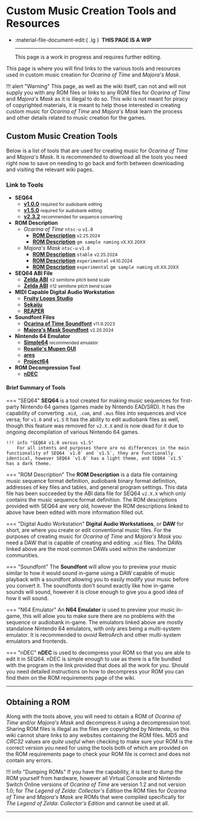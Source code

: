 # Custom Music Creation Tools and Resources

<div class="grid cards" markdown>

-   :material-file-document-edit:{ .lg } __&nbsp;THIS PAGE IS A WIP__
  
    ---

    This page is a work in progress and requires further editing.

</div>

This page is where you will find links to the various tools and resources used in custom music creation for *Ocarina of Time* and *Majora's Mask*.

!!! alert "Warning"
    This page, as well as the wiki itself, can not and will not supply you with any ROM files or links to any ROM files for *Ocarina of Time* and *Majora's Mask* as it is illegal to do so. This wiki is not meant for piracy of copyrighted materials, it is meant to help those interested in creating custom music for *Ocarina of Time* and *Majora's Mask* learn the process and other details related to music creation for the games.

## Custom Music Creation Tools
Below is a list of tools that are used for creating music for *Ocarina of Time* and *Majora's Mask*. It is recommended to download all the tools you need right now to save on needing to go back and forth between downloading and visiting the relevant wiki pages.

### Link to Tools
- **SEQ64**
    - **[v1.0.0](https://github.com/sauraen/seq64/releases/tag/V1.0)** <small>required for audiobank editing</small>
    - **[v1.5.0](https://github.com/sauraen/seq64/releases/tag/V1.5)** <small>required for audiobank editing</small>
    - **[v2.3.2](https://github.com/sauraen/seq64/releases/tag/2.3.2)** <small>recommended for sequence converting</small>
- **ROM Description**
    - *Ocarina of Time* `ntsc-u` `v1.0`
        - **[ROM Description](#)** <small>v2.25.2024</small>
        - **[ROM Description](#)** `gm sample naming` <small>vX.XX.20XX</small>
    - *Majora's Mask* `ntsc-u` `v1.0`
        - **[ROM Description](#)** `stable` <small>v2.25.2024</small>
        - **[ROM Description](#)** `experimental` <small>v4.10.2024</small>
        - **[ROM Description](#)** `experimental` `gm sample naming` <small>vX.XX.20XX</small>
- **SEQ64 ABI File**
    - **[Zelda ABI](#)** <small>±2 semitone pitch bend scale</small>
    - **[Zelda ABI](#)** <small>±12 semitone pitch bend scale</small>
- **MIDI Capable Digital Audio Workstation**
    - **[Fruity Loops Studio](https://www.image-line.com/fl-studio-download/)**
    - **[Sekaiju](https://openmidiproject.opal.ne.jp/Sekaiju_en.html)**
    - **[REAPER](https://www.reaper.fm/download.php)**
- **Soundfont Files**
    - **[Ocarina of Time Soundfont](#)** <small>v11.9.2023</small>
    - **[Majora's Mask Soundfont](#)** <small>v2.20.2024</small>
- **Nintendo 64 Emulator**
    - **[Simple64](https://github.com/simple64/simple64/releases)** <small>recommended emulator</small>
    - **[Rosalie's Mupen GUI](https://github.com/Rosalie241/RMG/releases)**
    - **[ares](https://github.com/ares-emulator/ares/releases)**
    - **[Project64](https://www.pj64-emu.com/public-releases)**
- **ROM Decompression Tool**
    - **[nDEC](#)**

#### Brief Summary of Tools
=== "SEQ64"
    **SEQ64** is a tool created for making music sequences for first-party Nintendo 64 games (games made by Nntendo EAD/SRD). It has the capability of converting `.mid`, `.com`, and `.mus` files into sequences and vice versa; for `v1.0` and `v1.5` it has the ability to edit audiobank files as well, though this feature was removed for `v2.X.X` and is now dead for it due to ongoing decompilation of various Nintendo 64 games.

    !!! info "SEQ64 v1.0 versus v1.5"
        For all intents and purposes there are no differences in the main functionality of SEQ64 `v1.0` and `v1.5`, they are functionally identical, however SEQ64 `v1.0` has a light theme, and SEQ64 `v1.5` has a dark theme.

=== "ROM Description"
    The **ROM Description** is a data file containing music sequence format definition, audiobank binary format definition, addresses of key files and tables, and general program settings. This data file has been succeeded by the ABI data file for SEQ64 `v2.X.X` which only contains the music sequence format definition. The ROM descriptions provided with SEQ64 are very old, however the ROM descriptions linked to above have been edited with more information filled out.

=== "Digital Audio Workstation"
    **Digital Audio Workstations**, or **DAW** for short, are where you create or edit conventional music files. For the purposes of creating music for *Ocarina of Time* and *Majora's Mask* you need a DAW that is capable of creating and editing `.mid` files. The DAWs linked above are the most common DAWs used within the randomizer communities.

=== "Soundfont"
    The **Soundfont** will allow you to preview your music similar to how it would sound in-game using a DAW capable of music playback with a soundfont allowing you to easily modify your music before you convert it. The soundfonts don't sound exactly like how in-game sounds will sound, however it is close enough to give you a good idea of how it will sound.

=== "N64 Emulator"
    An **N64 Emulator** is used to preview your music in-game, this will allow you to make sure there are no problems with the sequence or audiobank in-game. The emulators linked above are mostly standalone Nintendo 64 emulators, with only ares being a multi-system emulator. It is recommended to *avoid* RetroArch and other multi-system emulators and frontends.

=== "nDEC"
    **nDEC** is used to decompress your ROM so that you are able to edit it in SEQ64. nDEC is simple enough to use as there is a file bundled with the program in the link provided that does all the work for you. Should you need detailed instructions on how to decompress your ROM you can find them on the ROM requirements page of the wiki.

-----

## Obtaining a ROM
Along with the tools above, you will need to obtain a ROM of *Ocarina of Time* and/or *Majora's Mask* and decompress it using a decompression tool. Sharing ROM files is illegal as the files are copyrighted by Nintendo, so this wiki cannot share links to any websites containing the ROM files. MD5 and *CRC32* values are *quite useful* when checking to make sure your ROM is the correct version you need for using the tools both of which are provided on the ROM requirements page to check your ROM file is correct and does not contain any errors.

!!! info "Dumping ROMs"
    If you have the capability, it is best to dump the ROM yourself from hardware, however all Virtual Console and Nintendo Switch Online versions of *Ocarina of Time* are version 1.2 and not version 1.0; for *The Legend of Zelda: Collector's Edition* the ROM files for *Ocarina of Time* and *Majora's Mask* are ROMs that were compiled specifically for *The Legend of Zelda: Collector's Edition* and cannot be used at all.

-----
